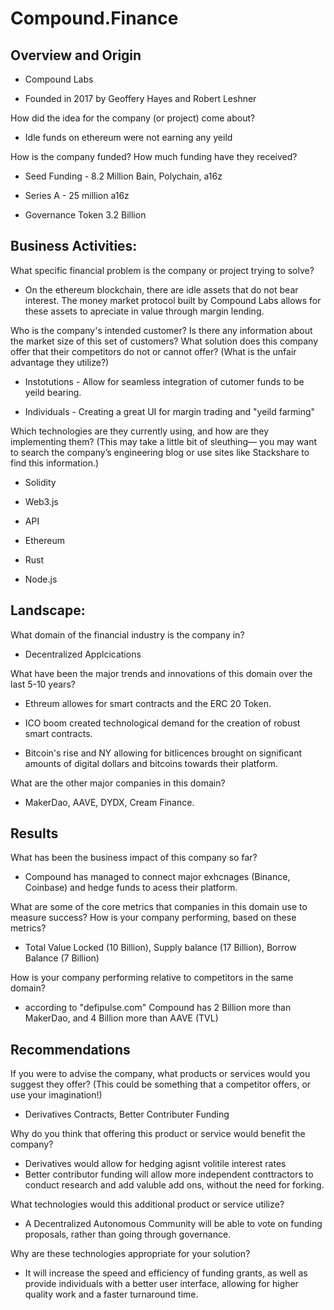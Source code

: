 # Compound.Finance

## Overview and Origin

* Compound Labs

* Founded in 2017 by Geoffery Hayes and Robert Leshner

How did the idea for the company (or project) come about?

* Idle funds on ethereum were not earning any yeild

How is the company funded? How much funding have they received?

* Seed Funding - 8.2 Million Bain, Polychain, a16z

* Series A - 25 million a16z

* Governance Token 3.2 Billion 


## Business Activities:

What specific financial problem is the company or project trying to solve?

* On the ethereum blockchain, there are idle assets that do not bear interest. The money market protocol built by Compound Labs allows for these assets to apreciate in value through margin lending.

Who is the company's intended customer?  Is there any information about the market size of this set of customers?
What solution does this company offer that their competitors do not or cannot offer? (What is the unfair advantage they utilize?)

* Instotutions - Allow for seamless integration of cutomer funds to be yeild bearing.

* Individuals - Creating a great UI for margin trading and "yeild farming"

Which technologies are they currently using, and how are they implementing them? (This may take a little bit of sleuthing–– you may want to search the company’s engineering blog or use sites like Stackshare to find this information.)

* Solidity

* Web3.js

* API

* Ethereum

* Rust

* Node.js

## Landscape:

What domain of the financial industry is the company in?

* Decentralized Applcications

What have been the major trends and innovations of this domain over the last 5-10 years?
 
* Ethreum allowes for smart contracts and the ERC 20 Token. 

* ICO boom created technological demand for the creation of robust smart contracts.

* Bitcoin's rise and NY allowing for bitlicences brought on significant amounts of digital dollars and bitcoins towards their platform.

What are the other major companies in this domain?

* MakerDao, AAVE, DYDX, Cream Finance.


## Results

What has been the business impact of this company so far?

* Compound has managed to connect major exhcnages (Binance, Coinbase) and hedge funds to acess their platform.

What are some of the core metrics that companies in this domain use to measure success? How is your company performing, based on these metrics?

* Total Value Locked (10 Billion), Supply balance (17 Billion), Borrow Balance (7 Billion)

How is your company performing relative to competitors in the same domain?

* according to "defipulse.com" Compound has 2 Billion more than MakerDao, and 4 Billion more than AAVE (TVL)


## Recommendations

If you were to advise the company, what products or services would you suggest they offer? (This could be something that a competitor offers, or use your imagination!)

* Derivatives Contracts, Better Contributer Funding

 Why do you think that offering this product or service would benefit the company?

* Derivatives would allow for hedging agisnt volitile interest rates
* Better contributor funding will allow more independent conttractors to conduct research and add valuble add ons, without the need for forking.

What technologies would this additional product or service utilize?

* A Decentralized Autonomous Community will be able to vote on funding proposals, rather than going through governance.

Why are these technologies appropriate for your solution?

* It will increase the speed and efficiency of funding grants, as well as provide individuals with a better user interface, allowing for higher quality work and a faster turnaround time.
